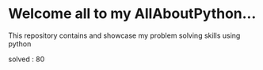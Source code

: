 # Welcome all to my AllAboutPython...
This repository contains and showcase my problem solving skills using python

solved : 80
